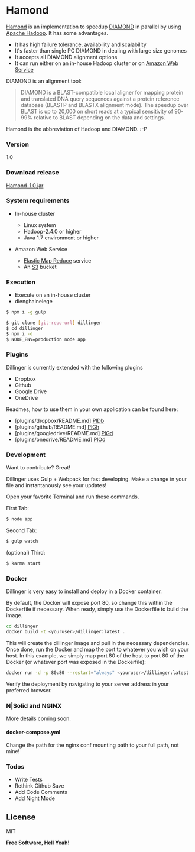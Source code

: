 # Hamond

[Hamond](https://gitlab.com/yujia1986/Hamond "Hamond") is an implementation to speedup [DIAMOND](http://ab.inf.uni-tuebingen.de/software/diamond/ "DIAMOND") in parallel by using [Apache Hadoop](https://hadoop.apache.org/ "Hadoop"). It has some advantages.

  - It has high failure tolerance, availability and scalability
  - It's faster than single PC DIAMOND in dealing with large size genomes
  - It accepts all DIAMOND alignment options
  - It can run either on an in-house Hadoop cluster or on [Amazon Web Service](https://aws.amazon.com/ "AWS")

DIAMOND is an alignment tool:

> DIAMOND is a BLAST-compatible local aligner for mapping protein and translated DNA query sequences against a protein reference database (BLASTP and BLASTX alignment mode). The speedup over BLAST is up to 20,000 on short reads at a typical sensitivity of 90-99% relative to BLAST depending on the data and settings.

Hamond is the abbreviation of Hadoop and DIAMOND. :-P

### Version
1.0

### Download release
[Hamond-1.0.jar](https://gitlab.com/yujia1986/Hamond/uploads/d6a3652ec5146544cb4959572c0362b8/Hamond-1.0.jar "release")

### System requirements

  - In-house cluster
    - Linux system
    - Hadoop-2.4.0 or higher
    - Java 1.7 environment or higher
    
  - Amazon Web Service
    - [Elastic Map Reduce](https://aws.amazon.com/elasticmapreduce/ "EMR") service
    - An [S3](https://aws.amazon.com/s3/ "S3") bucket

### Execution

  - Execute on an in-house cluster
  - dienghaineiege



```sh
$ npm i -g gulp
```

```sh
$ git clone [git-repo-url] dillinger
$ cd dillinger
$ npm i -d
$ NODE_ENV=production node app
```

### Plugins

Dillinger is currently extended with the following plugins

* Dropbox
* Github
* Google Drive
* OneDrive

Readmes, how to use them in your own application can be found here:

* [plugins/dropbox/README.md] [PlDb]
* [plugins/github/README.md] [PlGh]
* [plugins/googledrive/README.md] [PlGd]
* [plugins/onedrive/README.md] [PlOd]

### Development

Want to contribute? Great!

Dillinger uses Gulp + Webpack for fast developing.
Make a change in your file and instantanously see your updates!

Open your favorite Terminal and run these commands.

First Tab:
```sh
$ node app
```

Second Tab:
```sh
$ gulp watch
```

(optional) Third:
```sh
$ karma start
```

### Docker
Dillinger is very easy to install and deploy in a Docker container.

By default, the Docker will expose port 80, so change this within the Dockerfile if necessary. When ready, simply use the Dockerfile to build the image.

```sh
cd dillinger
docker build -t <youruser>/dillinger:latest .
```
This will create the dillinger image and pull in the necessary dependencies. Once done, run the Docker and map the port to whatever you wish on your host. In this example, we simply map port 80 of the host to port 80 of the Docker (or whatever port was exposed in the Dockerfile):

```sh
docker run -d -p 80:80 --restart="always" <youruser>/dillinger:latest
```

Verify the deployment by navigating to your server address in your preferred browser.

### N|Solid and NGINX

More details coming soon.

#### docker-compose.yml

Change the path for the nginx conf mounting path to your full path, not mine!

### Todos

 - Write Tests
 - Rethink Github Save
 - Add Code Comments
 - Add Night Mode

License
----

MIT


**Free Software, Hell Yeah!**

[//]: # (These are reference links used in the body of this note and get stripped out when the markdown processor does its job. There is no need to format nicely because it shouldn't be seen. Thanks SO - http://stackoverflow.com/questions/4823468/store-comments-in-markdown-syntax)


   [Hadoop]: <https://hadoop.apache.org/>
   [df1]: <http://daringfireball.net/projects/markdown/>
   [markdown-it]: <https://github.com/markdown-it/markdown-it>
   [Ace Editor]: <http://ace.ajax.org>
   [node.js]: <http://nodejs.org>
   [Twitter Bootstrap]: <http://twitter.github.com/bootstrap/>
   [keymaster.js]: <https://github.com/madrobby/keymaster>
   [jQuery]: <http://jquery.com>
   [@tjholowaychuk]: <http://twitter.com/tjholowaychuk>
   [express]: <http://expressjs.com>
   [AngularJS]: <http://angularjs.org>
   [Gulp]: <http://gulpjs.com>

   [PlDb]: <https://github.com/joemccann/dillinger/tree/master/plugins/dropbox/README.md>
   [PlGh]:  <https://github.com/joemccann/dillinger/tree/master/plugins/github/README.md>
   [PlGd]: <https://github.com/joemccann/dillinger/tree/master/plugins/googledrive/README.md>
   [PlOd]: <https://github.com/joemccann/dillinger/tree/master/plugins/onedrive/README.md>
